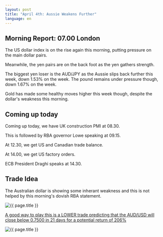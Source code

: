```yaml
---
layout: post
title: "April 4th: Aussie Weakens Further"
language: en
---
```

## Morning Report: 07.00 London

The US dollar index is on the rise again this morning, putting pressure on the main dollar pairs. 

Meanwhile, the yen pairs are on the back foot as the yen gathers strength. 

The biggest yen loser is the AUD/JPY as the Aussie slips back further this week, down 1.53% on the week. The pound remains under pressure though, down 1.67% on the week. 

Gold has made some healthy moves higher this week though, despite the dollar's weakness this morning.


## Coming up today

Coming up today, we have UK construction PMI at 08.30.

This is followed by RBA governor Lowe speaking at 09.15. 

At 12.30, we get US and Canadian trade balance.

At 14.00, we get US factory orders. 

ECB President Draghi speaks at 14.30. 


## Trade Idea

The Australian dollar is showing some inherant weakness and this is not helped by this morning's dovish RBA statement.


<img class="post-image" src="{{ site.url }}/images/2017-04-04_07-33-02.jpg" alt="{{ page.title }}" title="{{ page.title }}">

<a href="%LINK%%?currency=GBP&market=forex&underlying=frxAUDUSD&formname=higherlower&duration_amount=21&duration_units=d&expiry_type=duration&amount=10&amount_type=payout&barrier=0.7500" target="_blank">A good way to play this is a LOWER trade predicting that the AUD/USD will close below 0.7500 in 21 days for a potential return of 206%</a>

<img class="post-image" src="{{ site.url }}/images/2017-04-04_07-31-48.jpg" alt="{{ page.title }}" title="{{ page.title }}">